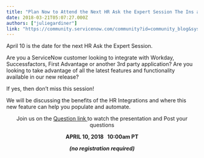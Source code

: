 ```yaml
---
title: "Plan Now to Attend the Next HR Ask the Expert Session The Ins and Outs of the Kingston HR Integrations Module"
date: 2018-03-21T05:07:27.000Z
authors: ["juliegardiner"]
link: "https://community.servicenow.com/community?id=community_blog&sys_id=86800f18db4553c0c310fb651f96195a"
---
```

<p>April 10 is the date for the next HR Ask the Expert Session.</p>
<p>Are you a ServiceNow customer looking to integrate with Workday, Successfactors, First Advantage or another 3rd party application? Are you looking to take advantage of all the latest features and functionality available in our new release?</p>
<p>If yes, then don’t miss this session!  </p>
<p>We will be discussing the benefits of the HR Integrations and where this new feature can help you populate and automate.</p>
<p style="text-align: center;">Join us on the <a href="community?id&#61;community_question&amp;sys_id&#61;903f7558dba81780fc5b7a9e0f961929" rel="nofollow">Question link </a>to watch the presentation and Post your questions</p>
<p style="text-align: center;"><strong>APRIL 10, 2018   10:00am PT</strong></p>
<p style="text-align: center;"><strong><em>(no registration required)</em></strong></p>